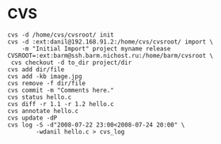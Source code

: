 <!-- -*- coding: utf-8-unix; -*-
     Danil Kutkevich's reference cards <http://kutkevich.org/rc>.
     Copyright (C) 2007, 2008, 2009, 2010 Danil Kutkevich <danil@kutkevich.org>

     This reference cards is licensed under the Creative Commons
     Attribution-Share Alike 3.0 Unported License. To view a copy of this
     license, see the COPYING file or visit
     <http://creativecommons.org/licenses/by-sa/3.0/> or send a letter to
     Creative Commons, 171 Second Street, Suite 300, San Francisco,
     California, 94105, USA. -->

CVS
===

    cvs -d /home/cvs/cvsroot/ init
    cvs -d :ext:danil@192.168.91.2:/home/cvs/cvsroot/ import \
        -m "Initial Import" project myname release
    CVSROOT=:ext:barm@ssh.barm.nichost.ru:/home/barm/cvsroot \
     cvs checkout -d to_dir project/dir
    cvs add dir/file
    cvs add -kb image.jpg
    cvs remove -f dir/file
    cvs commit -m "Comments here."
    cvs status hello.c
    cvs diff -r 1.1 -r 1.2 hello.c
    cvs annotate hello.c
    cvs update -dP
    cvs log -S -d"2008-07-22 23:00<2008-07-24 20:00" \
            -wdanil hello.c > cvs_log
